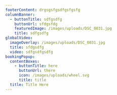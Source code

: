 ```yaml
---
footerContent: drgsgsfgsdfgsfgsfg
columnBanner:
  - buttonTitle: sdfgsdfg
    buttonUrl: sfdgsfdg
    featuredImage: /images/uploads/DSC_0031.jpg
    title: sdfgsdfg
globalVideo:
  imageOverlay: /images/uploads/DSC_0031.jpg
  title: sfdgsdfg
  video: sdfgsdfgsdfg
bookingPopup:
  contentBoxes:
    - buttonTitle: here
      buttonUrl: there
      icon: /images/uploads/wheel.svg
      title: title
  title: Title Here
---
```


